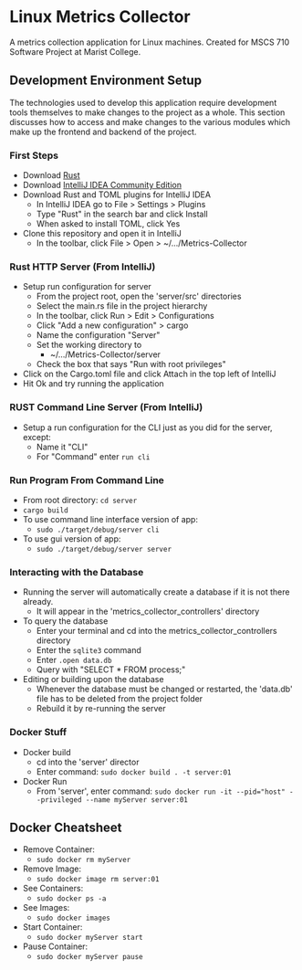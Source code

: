 # Linux Metrics Collector
A metrics collection application for Linux machines. Created for MSCS 710 Software Project at Marist College.

## Development Environment Setup
The technologies used to develop this application require development tools themselves to make changes to the project as a whole. This section discusses how to access and make changes to the various modules which make up the frontend and backend of the project.

### First Steps
* Download [Rust](https://www.rust-lang.org/tools/install)
* Download [IntelliJ IDEA Community Edition](https://www.jetbrains.com/idea/download/#section=windows)
* Download Rust and TOML plugins for IntelliJ IDEA
  * In IntelliJ IDEA go to File > Settings > Plugins
  * Type "Rust" in the search bar and click Install
  * When asked to install TOML, click Yes
* Clone this repository and open it in IntelliJ
  * In the toolbar, click File > Open > ~/.../Metrics-Collector

### Rust HTTP Server (From IntelliJ)
* Setup run configuration for server
  * From the project root, open the 'server/src' directories
  * Select the main.rs file in the project hierarchy
  * In the toolbar, click Run > Edit > Configurations
  * Click "Add a new configuration" > cargo
  * Name the configuration "Server"
  * Set the working directory to
    * ~/.../Metrics-Collector/server
  * Check the box that says "Run with root privileges"
* Click on the Cargo.toml file and click Attach in the top left of IntelliJ
* Hit Ok and try running the application

### RUST Command Line Server (From IntelliJ)
* Setup a run configuration for the CLI just as you did for the server, except:
  * Name it "CLI"
  * For "Command" enter `run cli`

### Run Program From Command Line
* From root directory: `cd server`
* `cargo build`
* To use command line interface version of app:
  * `sudo ./target/debug/server cli`
* To use gui version of app:
  * `sudo ./target/debug/server server`

### Interacting with the Database
* Running the server will automatically create a database if it is not there already.
  * It will appear in the 'metrics_collector_controllers' directory
* To query the database
  * Enter your terminal and cd into the metrics_collector_controllers directory
  * Enter the `sqlite3` command
  * Enter `.open data.db`
  * Query with "SELECT * FROM process;"
* Editing or building upon the database
  * Whenever the database must be changed or restarted, the 'data.db' file has to be deleted from the project folder
  * Rebuild it by re-running the server
  
### Docker Stuff
* Docker build
  * cd into the 'server' director
  * Enter command: `sudo docker build . -t server:01`
* Docker Run
  * From 'server', enter command: `sudo docker run -it --pid="host" --privileged --name myServer server:01`

## Docker Cheatsheet
* Remove Container:
  * `sudo docker rm myServer`
* Remove Image: 
  * `sudo docker image rm server:01`
* See Containers:
  * `sudo docker ps -a`
* See Images:
  * `sudo docker images`
* Start Container:
  * `sudo docker myServer start`
* Pause Container:
  * `sudo docker myServer pause`